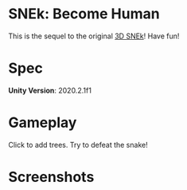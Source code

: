 # SNEk: Become Human
This is the sequel to the original [3D SNEk](https://github.com/CursorwebGames/3DFinderGame)! Have fun!

# Spec
**Unity Version**: 2020.2.1f1

# Gameplay
Click to add trees. Try to defeat the snake!

# Screenshots